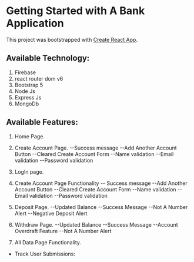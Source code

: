# Getting Started with A Bank Application

This project was bootstrapped with [Create React App](https://github.com/facebook/create-react-app).

## Available Technology:

1. Firebase
2. react router dom v6
3. Bootstrap 5
4. Node Js
5. Express Js
6. MongoDb







## Available Features:

1. Home Page.
   
2. Create Account Page.
    --Success message
    --Add Another Account Button
    --Cleared Create Account Form
    --Name validation
    --Email validation
    --Password validation

3. LogIn page.

4. Create Account Page Functionality
    -- Success message
    --Add Another Account Button
    --Cleared Create Account Form
    --Name validation
    --Email validation
    --Password validation

5. Deposit Page.
   --Updated Balance
   --Success Message
   --Not A Number Alert
   --Negative Deposit Alert

6. Withdraw Page.
   --Updated Balance
   --Success Message
   --Account Overdraft Feature
   --Not A Number Alert

7. All Data Page Functionality.
  - Track User Submissions: 

